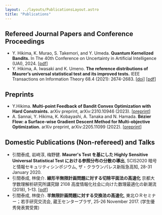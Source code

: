 ```yaml
---
layout: ../layouts/PublicationsLayout.astro
title: "Publications"
---
```


## Refereed Journal Papers and Conference Proceedings

- Y. Hikima, K. Murao, S. Takemori, and Y. Umeda. **Quantum Kernelized Bandits.** In The 40th Conference on Uncertainty in Artificial Intelligence (UAI), 2024. [[pdf](https://openreview.net/pdf?id=3GtCwa9nky)]
- Y. Hikima, A. Iwasaki and K. Umeno. **The reference distributions of Maurer’s universal statistical test and its improved tests.** IEEE Transactions on Information Theory 68.4 (2021): 2674-2683. [[doi](https://doi.org/10.1109/TIT.2021.3131691)] [[pdf](https://ieeexplore.ieee.org/stamp/stamp.jsp?arnumber=9631293)]

## Preprints

- Y.Hikima. **Multi-point Feedback of Bandit Convex Optimization with Hard Constraints.** arXiv preprint, arXiv:2310.10946 (2023). [[preprint](https://arxiv.org/abs/2310.10946)]
- A. Sannai, Y. Hikima, K. Kobayashi, A. Tanaka and N. Hamada. **Bézier Flow: a Surface-wise Gradient Descent Method for Multi-objective Optimization.** arXiv preprint, arXiv:2205.11099 (2022). [[preprint](https://arxiv.org/abs/2205.11099)]

## Domestic Publications (Non-refereed) and Talks

- 引間泰成, 岩﨑淳, 梅野健. **Maurer's Test を基にした Highly Sensitive Universal Statistical Test における参照分布の分散の導出**, SCIS2020 暗号と情報セキュリティシンポジウム, ザ・クラウンパレス新阪急高知, 28-31 January 2020.
- 引間泰成, 林俊介. **線形半無限計画問題に対する切除平面法の高速化** 京都大学数理解析研究所講究録 2108 高度情報化社会に向けた数理最適化の新潮流 (2018), 1–13. [[pdf](https://www.kurims.kyoto-u.ac.jp/~kyodo/kokyuroku/contents/pdf/2108-01.pdf)]
- 引間泰成, 林俊介. **半無限計画問題に対する交換法の高速化**, 東北ＯＲセミナー；若手研究交流会, 蔵王センタープラザ, 25-26 November 2017. (学生優秀発表賞受賞)

<!-- 
## hoge

AstroPaper is a minimal, responsive and SEO-friendly Astro blog theme. I designed and crafted this based on [my personal blog](https://satnaing.dev/blog).

This theme is aimed to be accessible out of the box. Light and dark mode are supported by
default and additional color schemes can also be configured.

This theme is self-documented \_ which means articles/posts in this theme can also be considered as documentations. So, see the documentation for more info.

<div>
  <img src="/assets/dev.svg" class="sm:w-1/2 mx-auto" alt="coding dev illustration">
</div>

## Tech Stack

This theme is written in vanilla JavaScript (+ TypeScript for type checking) and a little bit of ReactJS for some interactions. TailwindCSS is used for styling; and Markdown is used for blog contents.

## Features

Here are certain features of this site.

- fully responsive and accessible
- SEO-friendly
- light & dark mode
- fuzzy search
- super fast performance
- draft posts
- pagination
- sitemap & rss feed
- highly customizable

If you like this theme, you can star/contribute to the [repo](https://github.com/satnaing/astro-paper).  
Or you can even give any feedback via my [email](mailto:contact@satnaing.dev). -->
